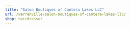 ```yaml
---
title: "Salon Boutiques of Cantera Lakes LLC"
url: /warrenville/salon-boutiques-of-cantera-lakes-llc/
shop: hairdresser
---
```

